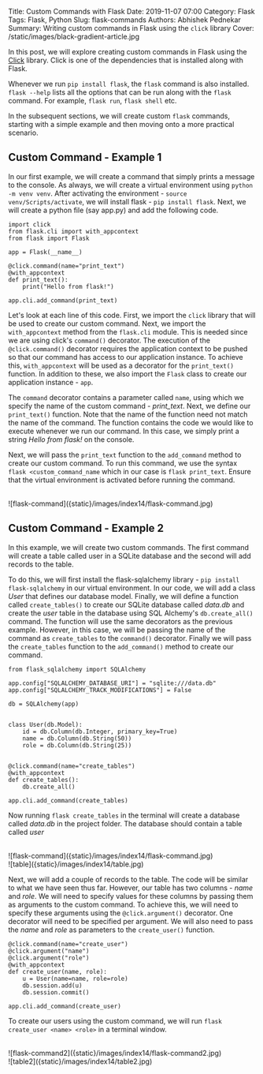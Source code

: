 Title: Custom Commands with Flask
Date: 2019-11-07 07:00
Category: Flask
Tags: Flask, Python
Slug: flask-commands
Authors: Abhishek Pednekar
Summary: Writing custom commands in Flask using the `click` library
Cover: /static/images/black-gradient-article.jpg

In this post, we will explore creating custom commands in Flask using the [Click](https://click.palletsprojects.com/en/7.x/) 
library. Click is one of the dependencies that is installed along with Flask. 

Whenever we run `pip install flask`, the `flask` command is also installed. `flask --help` lists all the options that can 
be run along with the `flask` command. For example, `flask run`, `flask shell` etc.

In the subsequent sections, we will create custom `flask` commands, starting with a simple example and then moving onto 
a more practical scenario.

## Custom Command - Example 1
In our first example, we will create a command that simply prints a message to the console. As always, we will create a 
virtual environment using `python -m venv venv`. After activating the environment - `source venv/Scripts/activate`, we will 
install flask - `pip install flask`. Next, we will create a python file (say app.py) and add the following code. 

```
import click
from flask.cli import with_appcontext
from flask import Flask

app = Flask(__name__)

@click.command(name="print_text")
@with_appcontext
def print_text():
    print("Hello from flask!")

app.cli.add_command(print_text)
```

Let's look at each line of this code. First, we import the `click` library that will be used to create our custom command. Next, we import 
the `with_appcontext` method from the `flask.cli` module. This is needed since we are using click's `command()` decorator. The execution of the 
`@click.command()` decorator requires the application context to be pushed so that our command has access to our application instance. To achieve 
this, `with_appcontext` will be used as a decorator for the `print_text()` function. In addition to these, we also import the `Flask` class to create 
our application instance - `app`.

The `command` decorator contains a parameter called `name`, using which we specify the name of the custom command - *print_text*. 
Next, we define our `print_text()` function. Note that the name of the function need not match the name of the command. 
The function contains the code we would like to execute whenever we run our command. In this case, we simply print a string 
*Hello from flask!* on the console.

Next, we will pass the `print_text` function to the `add_command` method to create our custom command. To run this command, we use the syntax `flask <custom_command_name` which in our case is 
`flask print_text`. Ensure that the virtual environment is activated before running the command.

<br/>
![flask-command]({static}/images/index14/flask-command.jpg)

## Custom Command - Example 2

In this example, we will create two custom commands. The first command will create a table called user in a SQLite database and the 
second will add records to the table.

To do this, we will first install the flask-sqlalchemy library - `pip install flask-sqlalchemy` in our virtual environment. In our code, we will add 
a class *User* that defines our database model. Finally, we will define a function called `create_tables()` to create our SQLite database called *data.db* and create the *user* table in the database using 
SQL Alchemy's `db.create_all()` command. The function will use the same decorators as the previous example. However, in this case, we will be passing the name of the command 
as `create_tables` to the `command()` decorator. Finally we will pass the `create_tables` function to the `add_command()` method to create our command.

```
from flask_sqlalchemy import SQLAlchemy

app.config["SQLALCHEMY_DATABASE_URI"] = "sqlite:///data.db"
app.config["SQLALCHEMY_TRACK_MODIFICATIONS"] = False

db = SQLAlchemy(app)


class User(db.Model):
    id = db.Column(db.Integer, primary_key=True)
    name = db.Column(db.String(50))
    role = db.Column(db.String(25))


@click.command(name="create_tables")
@with_appcontext
def create_tables():
    db.create_all()

app.cli.add_command(create_tables)
```

Now running `flask create_tables` in the terminal will create a database called *data.db* in the project folder. The database should contain a 
table called *user*

<br/>
![flask-command]({static}/images/index14/flask-command.jpg)

<br/>
![table]({static}/images/index14/table.jpg)

Next, we will add a couple of records to the table. The code will be similar to what we have seen thus far. However, our table has 
two columns - *name* and *role*. We will need to specify values for these columns by passing them as arguments to the custom command. 
To achieve this, we will need to specify these arguments using the `@click.argument()` decorator. One decorator will need to be 
specified per argument. We will also need to pass the *name* and *role* as parameters to the `create_user()` function. 
 
```
@click.command(name="create_user")
@click.argument("name")
@click.argument("role")
@with_appcontext
def create_user(name, role):
    u = User(name=name, role=role)
    db.session.add(u)
    db.session.commit()

app.cli.add_command(create_user)
```

To create our users using the custom command, we will run `flask create_user <name> <role>` in a terminal window.

<br/>
![flask-command2]({static}/images/index14/flask-command2.jpg)

<br/>
![table2]({static}/images/index14/table2.jpg)